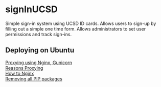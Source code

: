 # signInUCSD
Simple sign-in system using UCSD ID cards. Allows users to sign-up by filling out a simple one time form. Allows administrators to set user permissions and track sign-ins.

## Deploying on Ubuntu
[Proxying using Nginx, Gunicorn](https://www.youtube.com/watch?v=kDRRtPO0YPA)  
[Reasons Proxying](https://serverfault.com/questions/331256/why-do-i-need-nginx-and-something-like-gunicorn)  
[How to Nginx](http://www.patricksoftwareblog.com/how-to-configure-nginx-for-a-flask-web-application/)  
[Removing all PIP packages](https://stackoverflow.com/questions/11248073/what-is-the-easiest-way-to-remove-all-packages-installed-by-pip)   
